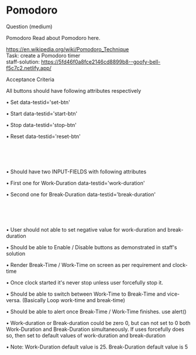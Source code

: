 # Pomodoro

Question (medium)

Pomodoro
Read about Pomodoro here.


https://en.wikipedia.org/wiki/Pomodoro_Technique <br>
Task: create a Pomodoro timer <br>
staff-solution: https://5fd46f0a8fce2146cd8899b8--goofy-bell-f5c7c2.netlify.app/

Acceptance Criteria


All buttons should have following attributes respectively

• Set data-testid='set-btn'

• Start data-testid='start-btn'

• Stop data-testid='stop-btn'

• Reset data-testid='reset-btn'

<br>
<br>
<br>


• Should have two INPUT-FIELDS with following attributes

• First one for Work-Duration data-testid='work-duration'

• Second one for Break-Duration data-testid='break-duration'

<br>
<br>
<br>

• User should not able to set negative value for work-duration and break-duration

• Should be able to Enable / Disable buttons as demonstrated in staff's solution

• Render Break-Time / Work-Time on screen as per requirement and clock-time

• Once clock started it's never stop unless user forcefully stop it.

• Should be able to switch between Work-Time to Break-Time and vice-versa. (Basically Loop work-time and break-time)

• Should be able to alert once Break-Time / Work-Time finishes. use alert()

• Work-duration or Break-duration could be zero 0, but can not set to 0 both Work-Duration and Break-Duration simultaneously. If uses forcefully does so, then set to default values of work-duration and break-duration

• Note: Work-Duration default value is 25. Break-Duration default value is 5
